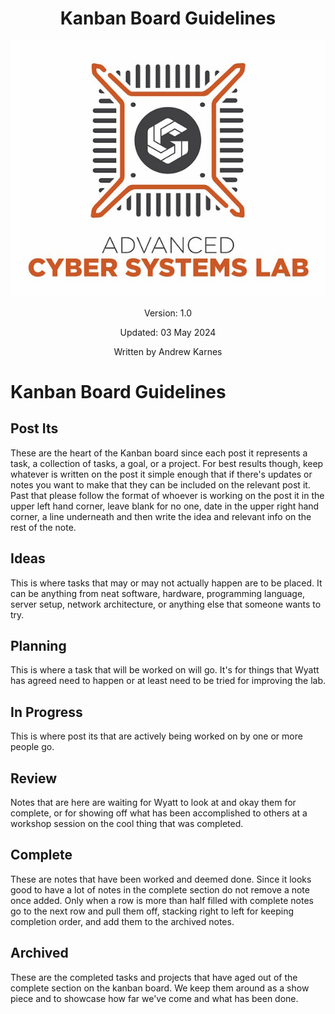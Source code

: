 <div style='text-align: center;'>

# Kanban Board Guidelines
![image](./ACSL_Logo-Full_Color600x488.jpg)

Version: 1.0

Updated: 03 May 2024

Written by Andrew Karnes
</div>

# Kanban Board Guidelines

## Post Its

These are the heart of the Kanban board since each post it represents a task, a collection of tasks, a goal, or a project. For best results though, keep whatever is written on the post it simple enough that if there's updates or notes you want to make that they can be included on the relevant post it. Past that please follow the format of whoever is working on the post it in the upper left hand corner, leave blank for no one, date in the upper right hand corner, a line underneath and then write the idea and relevant info on the rest of the note. 

## Ideas

This is where tasks that may or may not actually happen are to be placed. It can be anything from neat software, hardware, programming language, server setup, network architecture, or anything else that someone wants to try. 

## Planning

This is where a task that will be worked on will go. It's for things that Wyatt has agreed need to happen or at least need to be tried for improving the lab. 

## In Progress

This is where post its that are actively being worked on by one or more people go. 

## Review

Notes that are here are waiting for Wyatt to look at and okay them for complete, or for showing off what has been accomplished to others at a workshop session on the cool thing that was completed. 

## Complete

These are notes that have been worked and deemed done. Since it looks good to have a lot of notes in the complete section do not remove a note once added. Only when a row is more than half filled with complete notes go to the next row and pull them off, stacking right to left for keeping completion order, and add them to the archived notes.

## Archived

These are the completed tasks and projects that have aged out of the complete section on the kanban board. We keep them around as a show piece and to showcase how far we've come and what has been done. 